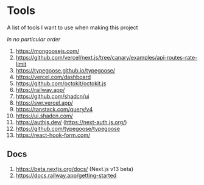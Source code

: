 # Tools

A list of tools I want to use when making this project

_In no particular order_

1. https://mongoosejs.com/
2. https://github.com/vercel/next.js/tree/canary/examples/api-routes-rate-limit
3. https://typegoose.github.io/typegoose/
4. https://vercel.com/dashboard
5. https://github.com/octokit/octokit.js
6. https://railway.app/
7. https://github.com/shadcn/ui
8. https://swr.vercel.app/
9. https://tanstack.com/query/v4
10. https://ui.shadcn.com/
11. https://authjs.dev/ (https://next-auth.js.org/)
12. https://github.com/typegoose/typegoose
13. https://react-hook-form.com/

## Docs

1. https://beta.nextjs.org/docs/ (Next.js v13 beta)
2. https://docs.railway.app/getting-started

